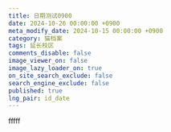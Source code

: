 ```yaml
---
title: 日期测试0900
date: 2024-10-26 00:00:00 +0900
meta_modify_date: 2024-10-15 00:00:00 +0900
category: 猫档案
tags: 延长校区
comments_disable: false
image_viewer_on: false
image_lazy_loader_on: true
on_site_search_exclude: false
search_engine_exclude: false
published: true
lng_pair: id_date
---
```

fffff